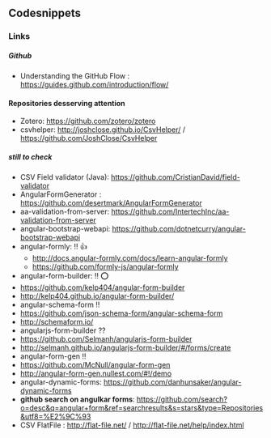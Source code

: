 ## Codesnippets

### Links

##### Github
* Understanding the GitHub Flow : https://guides.github.com/introduction/flow/

#### Repositories desserving attention

- Zotero: https://github.com/zotero/zotero
- csvhelper: http://joshclose.github.io/CsvHelper/ / https://github.com/JoshClose/CsvHelper

##### still to check
- CSV Field validator (Java): https://github.com/CristianDavid/field-validator
- AngularFormGenerator : https://github.com/desertmark/AngularFormGenerator
- aa-validation-from-server: https://github.com/IntertechInc/aa-validation-from-server
- angular-bootstrap-webapi: https://github.com/dotnetcurry/angular-bootstrap-webapi
- angular-formly: !! :+1:
  - http://docs.angular-formly.com/docs/learn-angular-formly
  - https://github.com/formly-js/angular-formly
- angular-form-builder: !! :o:
 - https://github.com/kelp404/angular-form-builder 
 - http://kelp404.github.io/angular-form-builder/
- angular-schema-form !!
 - https://github.com/json-schema-form/angular-schema-form
 - http://schemaform.io/
- angularjs-form-builder ??
 - https://github.com/Selmanh/angularjs-form-builder
 - http://selmanh.github.io/angularjs-form-builder/#/forms/create
- angular-form-gen !!
 - https://github.com/McNull/angular-form-gen
 - http://angular-form-gen.nullest.com/#!/demo
- angular-dynamic-forms: https://github.com/danhunsaker/angular-dynamic-forms
- __github search on angulkar forms__: https://github.com/search?o=desc&q=angular+form&ref=searchresults&s=stars&type=Repositories&utf8=%E2%9C%93
- CSV FlatFile : http://flat-file.net/ / http://flat-file.net/help/index.html 
